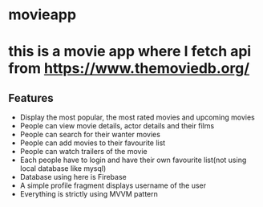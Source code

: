# movieapp
# this is a movie app where I fetch api from https://www.themoviedb.org/
## Features
*   Display the most popular, the most rated movies and upcoming movies
*   People can view movie details, actor details and their films
*   People can search for their wanter movies
*   People can add movies to their favourite list
*   People can watch trailers of the movie
*   Each people have to login and have their own favourite list(not using local database like mysql)
*   Database using here is Firebase
*   A simple profile fragment displays username of the user
*   Everything is strictly using MVVM pattern
